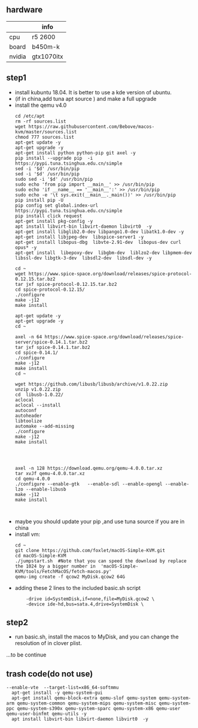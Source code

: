 ## hardware

|      |  info                                              |
| -------- | ----------------------------------------------------- |
| cpu | r5 2600                 |
| board | b450m-k            |
| nvidia | gtx1070itx          |

## 
## step1
* install kubuntu 18.04. It is better to use a kde version of ubuntu.
* (if in china,add tuna apt source ) and make a full upgrade
* install the qemu v4.0
  ```text
  cd /etc/apt
  rm -rf sources.list
  wget https://raw.githubusercontent.com/Bebove/macos-kvm/master/sources.list
  chmod 777 sources.list
  apt-get update -y
  apt-get upgrade -y
  apt-get install python python-pip git axel -y
  pip install --upgrade pip  -i https://pypi.tuna.tsinghua.edu.cn/simple
  sed -i '$d' /usr/bin/pip
  sed -i '$d' /usr/bin/pip
  sudo sed -i '$d' /usr/bin/pip
  sudo echo 'from pip import __main__' >> /usr/bin/pip
  sudo echo 'if __name__ == '__main__':' >> /usr/bin/pip
  sudo echo -e '\t sys.exit(__main__._main())' >> /usr/bin/pip
  pip install pip -U
  pip config set global.index-url https://pypi.tuna.tsinghua.edu.cn/simple
  pip install click request
  apt-get install pkg-config -y
  apt install libvirt-bin libvirt-daemon libvirt0  -y
  apt-get install libglib2.0-dev libpango1.0-dev libatk1.0-dev -y
  apt-get install libjpeg-dev  libspice-server1 -y
  apt-get install libopus-dbg  libvte-2.91-dev  libopus-dev curl opus* -y
  apt-get install  libepoxy-dev  libgbm-dev  liblzo2-dev libpmem-dev libssl-dev libgtk-3-dev  libsdl2-dev  libsdl-dev -y
  
  cd ~
  wget https://www.spice-space.org/download/releases/spice-protocol-0.12.15.tar.bz2
  tar jxf spice-protocol-0.12.15.tar.bz2
  cd spice-protocol-0.12.15/
  ./configure 
  make -j12
  make install
  
  apt-get update -y
  apt-get upgrade -y
  cd ~

  axel -n 64 https://www.spice-space.org/download/releases/spice-server/spice-0.14.1.tar.bz2
  tar jxf spice-0.14.1.tar.bz2 
  cd spice-0.14.1/
  ./configure 
  make -j12
  make install
  cd ~
  
  wget https://github.com/libusb/libusb/archive/v1.0.22.zip
  unzip v1.0.22.zip
  cd  libusb-1.0.22/
  aclocal
  aclocal --install
  autoconf
  autoheader 
  libtoolize
  automake --add-missing
  ./configure 
  make -j12
  make install 
  
  
  
  
  axel -n 128 https://download.qemu.org/qemu-4.0.0.tar.xz
  tar xvJf qemu-4.0.0.tar.xz
  cd qemu-4.0.0
  ./configure --enable-gtk   --enable-sdl --enable-opengl --enable-lzo --enable-libusb 
  make -j12
  make install
  
  

  ```
 * maybe you should update your pip ,and use tuna source if you are in china
 * install vm:
    ```text
    cd ~
    git clone https://github.com/foxlet/macOS-Simple-KVM.git
    cd macOS-Simple-KVM
    ./jumpstart.sh  #Note that you can speed the download by replace the 1024 by a bigger number in  'macOS-Simple-KVM/tools/FetchMacOS/fetch-macos.py'
    qemu-img create -f qcow2 MyDisk.qcow2 64G
    ```
 * adding these 2 lines to the included basic.sh script
     ```text
         -drive id=SystemDisk,if=none,file=MyDisk.qcow2 \
         -device ide-hd,bus=sata.4,drive=SystemDisk \
     ```
## 
## step2
* run basic.sh, install the macos to MyDisk, and you can change the resolution of in clover plist.

...to be continue

## 
## trash code(do not use)
```text
--enable-vte  --target-list=x86_64-softmmu
  apt-get install -y qemu-system-gui
  apt-get install qemu-block-extra qemu-slof qemu-system qemu-system-arm qemu-system-common qemu-system-mips qemu-system-misc qemu-system-ppc qemu-system-s390x qemu-system-sparc qemu-system-x86 qemu-user qemu-user-binfmt qemu-utils -y
  apt install libvirt-bin libvirt-daemon libvirt0  -y
```
